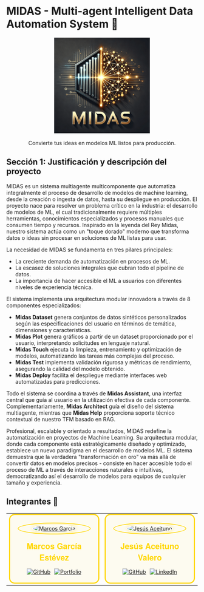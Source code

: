 # MIDAS - Multi-agent Intelligent Data Automation System 🤖

<div align="center">

<img src="https://github.com/warc0s/MIDAS/blob/main/Extra/logo1.png" alt="Logo" width="50%">

Convierte tus ideas en modelos ML listos para producción.

</div>

## Sección 1: Justificación y descripción del proyecto

MIDAS es un sistema multiagente multicomponente que automatiza integralmente el proceso de desarrollo de modelos de machine learning, desde la creación o ingesta de datos, hasta su despliegue en producción. El proyecto nace para resolver un problema crítico en la industria: el desarrollo de modelos de ML, el cual tradicionalmente requiere múltiples herramientas, conocimientos especializados y procesos manuales que consumen tiempo y recursos. Inspirado en la leyenda del Rey Midas, nuestro sistema actúa como un "toque dorado" moderno que transforma datos o ideas sin procesar en soluciones de ML listas para usar.

La necesidad de MIDAS se fundamenta en tres pilares principales:

- La creciente demanda de automatización en procesos de ML.
- La escasez de soluciones integrales que cubran todo el pipeline de datos.
- La importancia de hacer accesible el ML a usuarios con diferentes niveles de experiencia técnica.

El sistema implementa una arquitectura modular innovadora a través de 8 componentes especializados:

- **Midas Dataset** genera conjuntos de datos sintéticos personalizados según las especificaciones del usuario en términos de temática, dimensiones y características.
- **Midas Plot** genera gráficos a partir de un dataset proporcionado por el usuario, interpretando solicitudes en lenguaje natural.
- **Midas Touch** ejecuta la limpieza, entrenamiento y optimización de modelos, automatizando las tareas más complejas del proceso.
- **Midas Test** implementa validación rigurosa y métricas de rendimiento, asegurando la calidad del modelo obtenido.
- **Midas Deploy** facilita el despliegue mediante interfaces web automatizadas para predicciones.

Todo el sistema se coordina a través de **Midas Assistant**, una interfaz central que guía al usuario en la utilización efectiva de cada componente. Complementariamente, **Midas Architect** guía el diseño del sistema multiagente, mientras que **Midas Help** proporciona soporte técnico contextual de nuestro TFM basado en RAG.

Profesional, escalable y orientado a resultados, MIDAS redefine la automatización en proyectos de Machine Learning. Su arquitectura modular, donde cada componente está estratégicamente diseñado y optimizado, establece un nuevo paradigma en el desarrollo de modelos ML. El sistema demuestra que la verdadera "transformación en oro" va más allá de convertir datos en modelos precisos - consiste en hacer accesible todo el proceso de ML a través de interacciones naturales e intuitivas, democratizando así el desarrollo de modelos para equipos de cualquier tamaño y experiencia.

## Integrantes 👥

<table>
  <tr>
    <td align="center" width="400">
      <div style="border: 3px solid #FFD700; border-radius: 15px; padding: 20px; background-color: rgba(255, 215, 0, 0.05);">
        <div style="border: 2px solid #FFD700; border-radius: 50%; padding: 3px; margin: 0 auto;">
          <a href="https://warcos.dev">
            <img src="https://github.com/warc0s.png" width="220" alt="Marcos García" style="border-radius: 50%; border: 2px solid #FFF; box-shadow: 0 0 10px rgba(255, 215, 0, 0.4);">
          </a>
        </div>
        <h2 style="color: #FFD700; margin: 15px 0; font-family: 'Helvetica Neue', sans-serif;">Marcos García Estévez</h2>
        <div style="display: flex; gap: 10px; justify-content: center; margin-top: 15px;">
          <a href="https://github.com/warc0s">
            <img src="https://custom-icon-badges.demolab.com/badge/-GitHub-1a1a1a?style=for-the-badge&logo=github&logoColor=FFD700" alt="GitHub">
          </a>
          <a href="https://warcos.dev">
            <img src="https://custom-icon-badges.demolab.com/badge/-Portfolio-1a1a1a?style=for-the-badge&logo=browser&logoColor=FFD700" alt="Portfolio">
          </a>
        </div>
      </div>
    </td>
    
  <td align="center" width="400">
    <div style="border: 3px solid #FFD700; border-radius: 15px; padding: 20px; background-color: rgba(255, 215, 0, 0.05);">
      <div style="border: 2px solid #FFD700; border-radius: 50%; padding: 3px; margin: 0 auto;">
        <a href="https://github.com/jesusact">
          <img src="https://github.com/jesusact.png" width="220" alt="Jesús Aceituno" style="border-radius: 50%; border: 2px solid #FFF; box-shadow: 0 0 10px rgba(255, 215, 0, 0.4);">
        </a>
      </div>
      <h2 style="color: #FFD700; margin: 15px 0; font-family: 'Helvetica Neue', sans-serif;">Jesús Aceituno Valero</h2>
      <div style="display: flex; gap: 10px; justify-content: center; margin-top: 15px;">
        <a href="https://github.com/jesusact">
          <img src="https://custom-icon-badges.demolab.com/badge/-GitHub-1a1a1a?style=for-the-badge&logo=github&logoColor=FFD700" alt="GitHub">
        </a>
        <a href="https://www.linkedin.com/in/jesus-aceituno-valero/">
          <img src="https://custom-icon-badges.demolab.com/badge/-LinkedIn-1a1a1a?style=for-the-badge&logo=linkedin&logoColor=FFD700" alt="LinkedIn">
        </a>
      </div>
    </div>
  </td>
  </tr>
</table>
